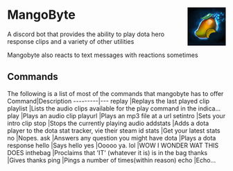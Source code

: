 # MangoByte<img align="right" src="mangobyte.png"/>
A discord bot that provides the ability to play dota hero response clips and a variety of other utilities

Mangobyte also reacts to text messages with reactions sometimes

## Commands
The following is a list of most of the commands that mangobyte has to offer
  Command|Description
---------|---
replay   |Replays the last played clip
playlist |Lists the audio clips available for the play command in the indica...
play     |Plays an audio clip
playurl  |Plays an mp3 file at a url
setintro |Sets your intro clip
stop     |Stops the currently playing audio
addstats |Adds a dota player to the dota stat tracker, vie their steam id
stats    |Get your latest stats
no       |Nopes.
ask      |Answers any question you might have
dota     |Plays a dota response
hello    |Says hello
yes      |Ooooo ya.
lol      |WOW I WONDER WAT THIS DOES
inthebag |Proclaims that 'IT' (whatever it is) is in the bag
thanks   |Gives thanks
ping     |Pings a number of times(within reason)
echo     |Echo...